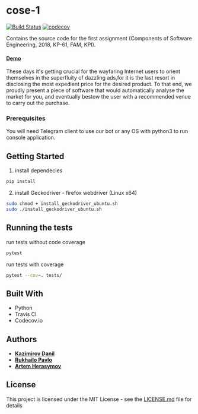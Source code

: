 # cose-1
[![Build Status][travis]](https://travis-ci.org/ZulusK/cose-1)
[![codecov][codecov]](https://codecov.io/gh/ZulusK/cose-1)

Сontains the source code for the first assignment (Components of Software Engineering, 2018, KP-61, FAM, KPI).
#### [Demo](#)
These days it's getting crucial for the wayfaring Internet users to orient themselves in the superfluity of dazzling ads,for it is the last resort in disclosing the most expedient price for the desired product. To that end, we proudly present a piece of software that would automatically analyse the market for you, and eventually bestow the user with a recommended venue to carry out the purchase.
### Prerequisites
 You will need Telegram client to use our bot or any OS with python3 to run console application.
## Getting Started
1. install dependecies
```bash
pip install
```
2. install Geckodriver - firefox webdriver (Linux x64)
```bash
sudo chmod + install_geckodriver_ubuntu.sh
sudo ./install_geckodriver_ubuntu.sh
```
## Running the tests
run tests without code coverage
```bash
pytest
```
run tests with coverage
```bash
pytest --cov=. tests/
```
## Built With
* Python
* Travis CI
* Codecov.io

## Authors
* __[Kazimirov Danil](https://github.com/ZulusK)__
* __[Rukhailo Pavlo](https://github.com/IceBroForever)__
* __[Artem Herasymov](https://github.com/ArtHerasymov)__

## License
This project is licensed under the MIT License - see the [LICENSE.md](LICENSE.md) file for details

[codecov]: https://codecov.io/gh/ZulusK/cose-1/branch/master/graph/badge.svg "Code coverage master"
[travis]: https://travis-ci.org/ZulusK/cose-1.svg?branch=master "Travis CI build status"